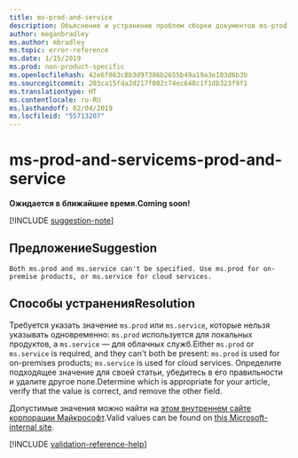 ```yaml
---
title: ms-prod-and-service
description: Объяснение и устранение проблем сборки документов ms-prod-and-service
author: meganbradley
ms.author: mbradley
ms.topic: error-reference
ms.date: 1/15/2019
ms.prod: non-product-specific
ms.openlocfilehash: 42e6f063c8b3d97386b2655b49a19a3e103d6b3b
ms.sourcegitcommit: 203ca15fda2d217f082c74ec648c1f1db323f9f1
ms.translationtype: HT
ms.contentlocale: ru-RU
ms.lasthandoff: 02/04/2019
ms.locfileid: "55713207"
---
```

# <a name="ms-prod-and-service"></a><span data-ttu-id="2b8d0-103">ms-prod-and-service</span><span class="sxs-lookup"><span data-stu-id="2b8d0-103">ms-prod-and-service</span></span>

<span data-ttu-id="2b8d0-104">**Ожидается в ближайшее время.**</span><span class="sxs-lookup"><span data-stu-id="2b8d0-104">**Coming soon!**</span></span>

[!INCLUDE [suggestion-note](includes/suggestion-note.md)]

## <a name="suggestion"></a><span data-ttu-id="2b8d0-105">Предложение</span><span class="sxs-lookup"><span data-stu-id="2b8d0-105">Suggestion</span></span>

`Both ms.prod and ms.service can't be specified. Use ms.prod for on-premise products, or ms.service for cloud services.`

## <a name="resolution"></a><span data-ttu-id="2b8d0-106">Способы устранения</span><span class="sxs-lookup"><span data-stu-id="2b8d0-106">Resolution</span></span>

<span data-ttu-id="2b8d0-107">Требуется указать значение `ms.prod` или `ms.service`, которые нельзя указывать одновременно: `ms.prod` используется для локальных продуктов, а `ms.service` — для облачных служб.</span><span class="sxs-lookup"><span data-stu-id="2b8d0-107">Either `ms.prod` or `ms.service` is required, and they can't both be present: `ms.prod` is used for on-premises products; `ms.service` is used for cloud services.</span></span> <span data-ttu-id="2b8d0-108">Определите подходящее значение для своей статьи, убедитесь в его правильности и удалите другое поле.</span><span class="sxs-lookup"><span data-stu-id="2b8d0-108">Determine which is appropriate for your article, verify that the value is correct, and remove the other field.</span></span>

<span data-ttu-id="2b8d0-109">Допустимые значения можно найти на [этом внутреннем сайте корпорации Майкрософт](https://docsmetadatatool.azurewebsites.net/whitelists).</span><span class="sxs-lookup"><span data-stu-id="2b8d0-109">Valid values can be found on [this Microsoft-internal site](https://docsmetadatatool.azurewebsites.net/whitelists).</span></span>

<!--make sure to add this file to your includes folder and verify the path-->
[!INCLUDE [validation-reference-help](includes/validation-reference-help.md)]
